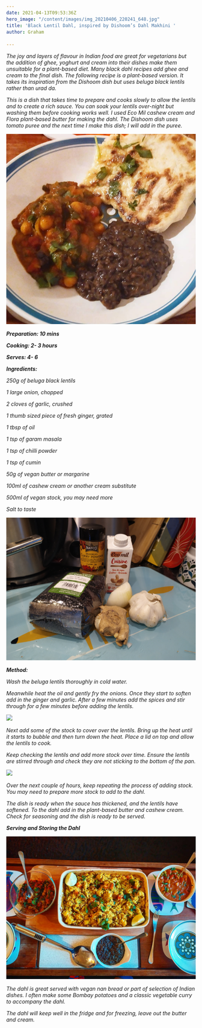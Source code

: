 ```yaml
---
date: 2021-04-13T09:53:36Z
hero_image: "/content/images/img_20210406_220241_648.jpg"
title: 'Black Lentil Dahl, inspired by Dishoom’s Dahl Makhini '
author: Graham

---
```

_The joy and layers of flavour in Indian food are great for vegetarians but the addition of ghee, yoghurt and cream into their dishes make them unsuitable for a plant-based diet. Many black dahl recipes add ghee and cream to the final dish. The following recipe is a plant-based version. It takes its inspiration from the Dishoom dish but uses beluga black lentils rather than urad da._

_This is a dish that takes time to prepare and cooks slowly to allow the lentils and to create a rich sauce. You can soak your lentils over-night but washing them before cooking works well. I used Eco Mil cashew cream and Flora plant-based butter for making the dahl. The Dishoom dish uses tomato puree and the next time I make this dish; I will add in the puree._

![](/content/images/img_20210406_220440_907.jpg)

**_Preparation: 10 mins_**

**_Cooking: 2- 3 hours_**

**_Serves: 4- 6_**

**_Ingredients:_**

_250g of beluga black lentils_

_1 large onion, chopped_

_2 cloves of garlic, crushed_

_1 thumb sized piece of fresh ginger, grated_

_1 tbsp of oil_

_1 tsp of garam masala_

_1 tsp of chilli powder_

_1 tsp of cumin_

_50g of vegan butter or margarine_

_100ml of cashew cream or another cream substitute_

_500ml of vegan stock, you may need more_

_Salt to taste_

![](/content/images/img_20210406_171844.jpg)

**_Method:_**

_Wash the beluga lentils thoroughly in cold water._

_Meanwhile heat the oil and gently fry the onions. Once they start to soften add in the ginger and garlic. After a few minutes add the spices and stir through for a few minutes before adding the lentils._

![](/content/images/img_20210406_172503.jpg)

_Next add some of the stock to cover over the lentils. Bring up the heat until it starts to bubble and then turn down the heat. Place a lid on top and allow the lentils to cook._

_Keep checking the lentils and add more stock over time. Ensure the lentils are stirred through and check they are not sticking to the bottom of the pan._

![](/content/images/img_20210406_173128.jpg)

_Over the next couple of hours, keep repeating the process of adding stock. You may need to prepare more stock to add to the dahl._

_The dish is ready when the sauce has thickened, and the lentils have softened. To the dahl add in the plant-based butter and cashew cream. Check for seasoning and the dish is ready to be served._

**_Serving and Storing the Dahl_**

![](/content/images/img_20210408_211819_742.jpg)

_The dahl is great served with vegan nan bread or part of selection of Indian dishes. I often make some Bombay potatoes and a classic vegetable curry to accompany the dahl._

_The dahl will keep well in the fridge and for freezing, leave out the butter and cream._